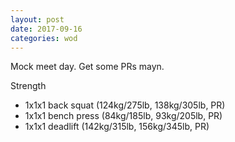 ```yaml
---
layout: post
date: 2017-09-16
categories: wod
---
```


<!--
**Chris - <span></span>**
-->

Mock meet day. Get some PRs mayn.

Strength
- 1x1x1 back squat (124kg/275lb, 138kg/305lb, PR)
- 1x1x1 bench press (84kg/185lb, 93kg/205lb, PR)
- 1x1x1 deadlift (142kg/315lb, 156kg/345lb, PR)

